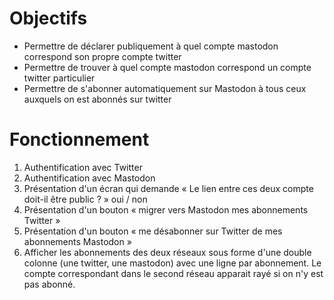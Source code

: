 # Objectifs

* Permettre de déclarer publiquement à quel compte mastodon correspond son propre compte twitter
* Permettre de trouver à quel compte mastodon correspond un compte twitter particulier
* Permettre de s'abonner automatiquement sur Mastodon à tous ceux auxquels on est abonnés sur twitter



# Fonctionnement 

1. Authentification avec Twitter
2. Authentification avec Mastodon
3. Présentation d'un écran qui demande « Le lien entre ces deux compte doit-il être public ? » oui / non
4. Présentation d'un bouton « migrer vers Mastodon mes abonnements Twitter »
5. Présentation d'un bouton « me désabonner sur Twitter de mes abonnements Mastodon »
6. Afficher les abonnements des deux réseaux sous forme d'une double colonne (une twitter, une mastodon) avec une ligne par abonnement. Le compte correspondant dans le second réseau apparait rayé si on n'y est pas abonné. 



